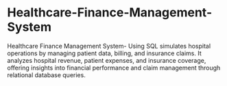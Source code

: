 # Healthcare-Finance-Management-System
Healthcare Finance Management System- Using SQL simulates hospital operations by managing patient data, billing, and insurance claims. It analyzes hospital revenue, patient expenses, and insurance coverage, offering insights into financial performance and claim management through relational database queries.
